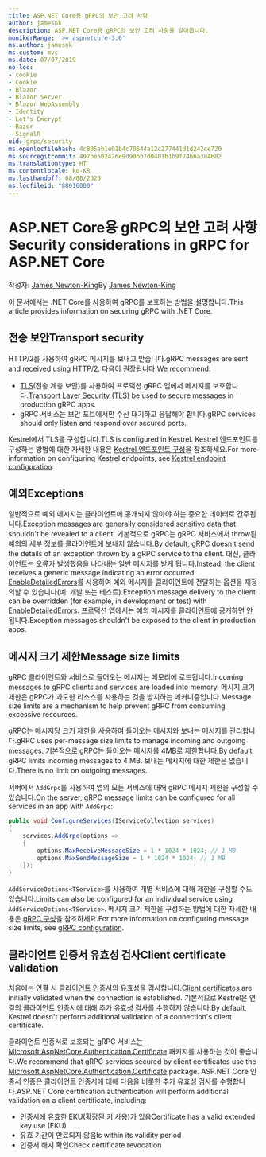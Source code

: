 ```yaml
---
title: ASP.NET Core용 gRPC의 보안 고려 사항
author: jamesnk
description: ASP.NET Core용 gRPC의 보안 고려 사항을 알아봅니다.
monikerRange: '>= aspnetcore-3.0'
ms.author: jamesnk
ms.custom: mvc
ms.date: 07/07/2019
no-loc:
- cookie
- Cookie
- Blazor
- Blazor Server
- Blazor WebAssembly
- Identity
- Let's Encrypt
- Razor
- SignalR
uid: grpc/security
ms.openlocfilehash: 4c805ab1e01b4c70644a12c277441d1d242ce720
ms.sourcegitcommit: 497be502426e9d90bb7d0401b1b9f74b6a384682
ms.translationtype: HT
ms.contentlocale: ko-KR
ms.lasthandoff: 08/08/2020
ms.locfileid: "88016000"
---
```

# <a name="security-considerations-in-grpc-for-aspnet-core"></a><span data-ttu-id="b73d1-103">ASP.NET Core용 gRPC의 보안 고려 사항</span><span class="sxs-lookup"><span data-stu-id="b73d1-103">Security considerations in gRPC for ASP.NET Core</span></span>

<span data-ttu-id="b73d1-104">작성자: [James Newton-King](https://twitter.com/jamesnk)</span><span class="sxs-lookup"><span data-stu-id="b73d1-104">By [James Newton-King](https://twitter.com/jamesnk)</span></span>

<span data-ttu-id="b73d1-105">이 문서에서는 .NET Core를 사용하여 gRPC를 보호하는 방법을 설명합니다.</span><span class="sxs-lookup"><span data-stu-id="b73d1-105">This article provides information on securing gRPC with .NET Core.</span></span>

## <a name="transport-security"></a><span data-ttu-id="b73d1-106">전송 보안</span><span class="sxs-lookup"><span data-stu-id="b73d1-106">Transport security</span></span>

<span data-ttu-id="b73d1-107">HTTP/2를 사용하여 gRPC 메시지를 보내고 받습니다.</span><span class="sxs-lookup"><span data-stu-id="b73d1-107">gRPC messages are sent and received using HTTP/2.</span></span> <span data-ttu-id="b73d1-108">다음이 권장됩니다.</span><span class="sxs-lookup"><span data-stu-id="b73d1-108">We recommend:</span></span>

* <span data-ttu-id="b73d1-109">[TLS](https://tools.ietf.org/html/rfc5246)(전송 계층 보안)를 사용하여 프로덕션 gRPC 앱에서 메시지를 보호합니다.</span><span class="sxs-lookup"><span data-stu-id="b73d1-109">[Transport Layer Security (TLS)](https://tools.ietf.org/html/rfc5246) be used to secure messages in production gRPC apps.</span></span>
* <span data-ttu-id="b73d1-110">gRPC 서비스는 보안 포트에서만 수신 대기하고 응답해야 합니다.</span><span class="sxs-lookup"><span data-stu-id="b73d1-110">gRPC services should only listen and respond over secured ports.</span></span>

<span data-ttu-id="b73d1-111">Kestrel에서 TLS를 구성합니다.</span><span class="sxs-lookup"><span data-stu-id="b73d1-111">TLS is configured in Kestrel.</span></span> <span data-ttu-id="b73d1-112">Kestrel 엔드포인트를 구성하는 방법에 대한 자세한 내용은 [Kestrel 엔드포인트 구성](xref:fundamentals/servers/kestrel#endpoint-configuration)을 참조하세요.</span><span class="sxs-lookup"><span data-stu-id="b73d1-112">For more information on configuring Kestrel endpoints, see [Kestrel endpoint configuration](xref:fundamentals/servers/kestrel#endpoint-configuration).</span></span>

## <a name="exceptions"></a><span data-ttu-id="b73d1-113">예외</span><span class="sxs-lookup"><span data-stu-id="b73d1-113">Exceptions</span></span>

<span data-ttu-id="b73d1-114">일반적으로 예외 메시지는 클라이언트에 공개되지 않아야 하는 중요한 데이터로 간주됩니다.</span><span class="sxs-lookup"><span data-stu-id="b73d1-114">Exception messages are generally considered sensitive data that shouldn't be revealed to a client.</span></span> <span data-ttu-id="b73d1-115">기본적으로 gRPC는 gRPC 서비스에서 throw된 예외의 세부 정보를 클라이언트에 보내지 않습니다.</span><span class="sxs-lookup"><span data-stu-id="b73d1-115">By default, gRPC doesn't send the details of an exception thrown by a gRPC service to the client.</span></span> <span data-ttu-id="b73d1-116">대신, 클라이언트는 오류가 발생했음을 나타내는 일반 메시지를 받게 됩니다.</span><span class="sxs-lookup"><span data-stu-id="b73d1-116">Instead, the client receives a generic message indicating an error occurred.</span></span> <span data-ttu-id="b73d1-117">[EnableDetailedErrors](xref:grpc/configuration#configure-services-options)를 사용하여 예외 메시지를 클라이언트에 전달하는 옵션을 재정의할 수 있습니다(예: 개발 또는 테스트).</span><span class="sxs-lookup"><span data-stu-id="b73d1-117">Exception message delivery to the client can be overridden (for example, in development or test) with [EnableDetailedErrors](xref:grpc/configuration#configure-services-options).</span></span> <span data-ttu-id="b73d1-118">프로덕션 앱에서는 예외 메시지를 클라이언트에 공개하면 안 됩니다.</span><span class="sxs-lookup"><span data-stu-id="b73d1-118">Exception messages shouldn't be exposed to the client in production apps.</span></span>

## <a name="message-size-limits"></a><span data-ttu-id="b73d1-119">메시지 크기 제한</span><span class="sxs-lookup"><span data-stu-id="b73d1-119">Message size limits</span></span>

<span data-ttu-id="b73d1-120">gRPC 클라이언트와 서비스로 들어오는 메시지는 메모리에 로드됩니다.</span><span class="sxs-lookup"><span data-stu-id="b73d1-120">Incoming messages to gRPC clients and services are loaded into memory.</span></span> <span data-ttu-id="b73d1-121">메시지 크기 제한은 gRPC가 과도한 리소스를 사용하는 것을 방지하는 메커니즘입니다.</span><span class="sxs-lookup"><span data-stu-id="b73d1-121">Message size limits are a mechanism to help prevent gRPC from consuming excessive resources.</span></span>

<span data-ttu-id="b73d1-122">gRPC는 메시지당 크기 제한을 사용하여 들어오는 메시지와 보내는 메시지를 관리합니다.</span><span class="sxs-lookup"><span data-stu-id="b73d1-122">gRPC uses per-message size limits to manage incoming and outgoing messages.</span></span> <span data-ttu-id="b73d1-123">기본적으로 gRPC는 들어오는 메시지를 4MB로 제한합니다.</span><span class="sxs-lookup"><span data-stu-id="b73d1-123">By default, gRPC limits incoming messages to 4 MB.</span></span> <span data-ttu-id="b73d1-124">보내는 메시지에 대한 제한은 없습니다.</span><span class="sxs-lookup"><span data-stu-id="b73d1-124">There is no limit on outgoing messages.</span></span>

<span data-ttu-id="b73d1-125">서버에서 `AddGrpc`를 사용하여 앱의 모든 서비스에 대해 gRPC 메시지 제한을 구성할 수 있습니다.</span><span class="sxs-lookup"><span data-stu-id="b73d1-125">On the server, gRPC message limits can be configured for all services in an app with `AddGrpc`:</span></span>

```csharp
public void ConfigureServices(IServiceCollection services)
{
    services.AddGrpc(options =>
    {
        options.MaxReceiveMessageSize = 1 * 1024 * 1024; // 1 MB
        options.MaxSendMessageSize = 1 * 1024 * 1024; // 1 MB
    });
}
```

<span data-ttu-id="b73d1-126">`AddServiceOptions<TService>`를 사용하여 개별 서비스에 대해 제한을 구성할 수도 있습니다.</span><span class="sxs-lookup"><span data-stu-id="b73d1-126">Limits can also be configured for an individual service using `AddServiceOptions<TService>`.</span></span> <span data-ttu-id="b73d1-127">메시지 크기 제한을 구성하는 방법에 대한 자세한 내용은 [gRPC 구성](xref:grpc/configuration)을 참조하세요.</span><span class="sxs-lookup"><span data-stu-id="b73d1-127">For more information on configuring message size limits, see [gRPC configuration](xref:grpc/configuration).</span></span>

## <a name="client-certificate-validation"></a><span data-ttu-id="b73d1-128">클라이언트 인증서 유효성 검사</span><span class="sxs-lookup"><span data-stu-id="b73d1-128">Client certificate validation</span></span>

<span data-ttu-id="b73d1-129">처음에는 연결 시 [클라이언트 인증서](https://tools.ietf.org/html/rfc5246#section-7.4.4)의 유효성을 검사합니다.</span><span class="sxs-lookup"><span data-stu-id="b73d1-129">[Client certificates](https://tools.ietf.org/html/rfc5246#section-7.4.4) are initially validated when the connection is established.</span></span> <span data-ttu-id="b73d1-130">기본적으로 Kestrel은 연결의 클라이언트 인증서에 대해 추가 유효성 검사를 수행하지 않습니다.</span><span class="sxs-lookup"><span data-stu-id="b73d1-130">By default, Kestrel doesn't perform additional validation of a connection's client certificate.</span></span>

<span data-ttu-id="b73d1-131">클라이언트 인증서로 보호되는 gRPC 서비스는 [Microsoft.AspNetCore.Authentication.Certificate](xref:security/authentication/certauth) 패키지를 사용하는 것이 좋습니다.</span><span class="sxs-lookup"><span data-stu-id="b73d1-131">We recommend that gRPC services secured by client certificates use the [Microsoft.AspNetCore.Authentication.Certificate](xref:security/authentication/certauth) package.</span></span> <span data-ttu-id="b73d1-132">ASP.NET Core 인증서 인증은 클라이언트 인증서에 대해 다음을 비롯한 추가 유효성 검사를 수행합니다.</span><span class="sxs-lookup"><span data-stu-id="b73d1-132">ASP.NET Core certification authentication will perform additional validation on a client certificate, including:</span></span>

* <span data-ttu-id="b73d1-133">인증서에 유효한 EKU(확장된 키 사용)가 있음</span><span class="sxs-lookup"><span data-stu-id="b73d1-133">Certificate has a valid extended key use (EKU)</span></span>
* <span data-ttu-id="b73d1-134">유효 기간이 만료되지 않음</span><span class="sxs-lookup"><span data-stu-id="b73d1-134">Is within its validity period</span></span>
* <span data-ttu-id="b73d1-135">인증서 해지 확인</span><span class="sxs-lookup"><span data-stu-id="b73d1-135">Check certificate revocation</span></span>
